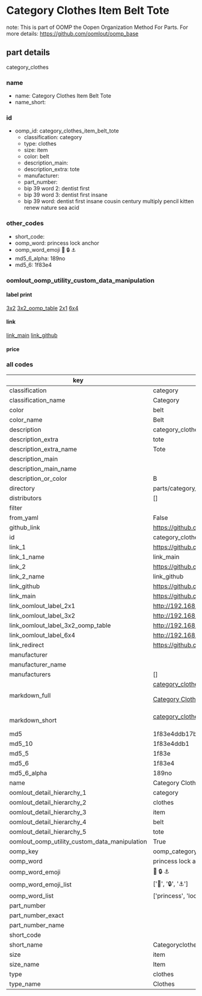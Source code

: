 # Category Clothes Item Belt Tote  

note: This is part of OOMP the Oopen Organization Method For Parts. For more details: https://github.com/oomlout/oomp_base

##  part details
  



category_clothes



### name
* name: Category Clothes Item Belt Tote
* name_short: 
### id
* oomp_id: category_clothes_item_belt_tote
  * classification: category
  * type: clothes
  * size: item
  * color: belt
  * description_main: 
  * description_extra: tote
  * manufacturer: 
  * part_number: 
  * bip 39 word 2: dentist first
  * bip 39 word 3: dentist first insane
  * bip 39 word: dentist first insane cousin century multiply pencil kitten renew nature sea acid

### other_codes
* short_code: 
* oomp_word: princess lock anchor
* oomp_word_emoji :princess: :lock: :anchor:
* md5_6_alpha: 189no
* md5_6: 1f83e4






### oomlout_oomp_utility_custom_data_manipulation
#### label print
[3x2](http://192.168.1.245:1112/?label=oomp%20189no)
[3x2_oomp_table](http://192.168.1.108:1112/?label=oomp%20189no)
[2x1](http://192.168.1.242:1112/?label=oomp%20189no)
[6x4](http://192.168.1.55:1112/?label=oomp%20189no)    

#### link

[link_main](https://github.com/oomlout/oomlout_oomp_version_1_messy/tree/main/parts/category_clothes_item_belt_tote) [link_github](https://github.com/oomlout/oomlout_oomp_version_1_messy/tree/main/parts/category_clothes_item_belt_tote)                             

#### price







### all codes 
| key | value |  
| --- | --- |  
| classification | category |  
| classification_name | Category |  
| color | belt |  
| color_name | Belt |  
| description | category_clothes |  
| description_extra | tote |  
| description_extra_name | Tote |  
| description_main |  |  
| description_main_name |  |  
| description_or_color | B  |  
| directory | parts/category_clothes_item_belt_tote |  
| distributors | [] |  
| filter |  |  
| from_yaml | False |  
| github_link | https://github.com/oomlout/oomlout_oomp_part_src/tree/main/parts/category_clothes_item_belt_tote |  
| id | category_clothes_item_belt_tote |  
| link_1 | https://github.com/oomlout/oomlout_oomp_version_1_messy/tree/main/parts/category_clothes_item_belt_tote |  
| link_1_name | link_main |  
| link_2 | https://github.com/oomlout/oomlout_oomp_version_1_messy/tree/main/parts/category_clothes_item_belt_tote |  
| link_2_name | link_github |  
| link_github | https://github.com/oomlout/oomlout_oomp_version_1_messy/tree/main/parts/category_clothes_item_belt_tote |  
| link_main | https://github.com/oomlout/oomlout_oomp_version_1_messy/tree/main/parts/category_clothes_item_belt_tote |  
| link_oomlout_label_2x1 | http://192.168.1.242:1112/?label=oomp%20189no |  
| link_oomlout_label_3x2 | http://192.168.1.245:1112/?label=oomp%20189no |  
| link_oomlout_label_3x2_oomp_table | http://192.168.1.108:1112/?label=oomp%20189no |  
| link_oomlout_label_6x4 | http://192.168.1.55:1112/?label=oomp%20189no |  
| link_redirect | https://github.com/oomlout/oomlout_oomp_version_1_messy/tree/main/parts/category_clothes_item_belt_tote |  
| manufacturer |  |  
| manufacturer_name |  |  
| manufacturers | [] |  
| markdown_full | [category_clothes_item_belt_tote](none)<br>[](none)<br>[Category Clothes Item Belt Tote](none)<br><br> |  
| markdown_short | [category_clothes_item_belt_tote](none)<br><br> |  
| md5 | 1f83e4ddb17b54564592b316e9d5d9d4 |  
| md5_10 | 1f83e4ddb1 |  
| md5_5 | 1f83e |  
| md5_6 | 1f83e4 |  
| md5_6_alpha | 189no |  
| name | Category Clothes Item Belt Tote |  
| oomlout_detail_hierarchy_1 | category |  
| oomlout_detail_hierarchy_2 | clothes |  
| oomlout_detail_hierarchy_3 | item |  
| oomlout_detail_hierarchy_4 | belt |  
| oomlout_detail_hierarchy_5 | tote |  
| oomlout_oomp_utility_custom_data_manipulation | True |  
| oomp_key | oomp_category_clothes_item_belt_tote |  
| oomp_word | princess lock anchor |  
| oomp_word_emoji | :princess: :lock: :anchor: |  
| oomp_word_emoji_list | [':princess:', ':lock:', ':anchor:'] |  
| oomp_word_list | ['princess', 'lock', 'anchor'] |  
| part_number |  |  
| part_number_exact |  |  
| part_number_name |  |  
| short_code |  |  
| short_name | Categoryclothes |  
| size | item |  
| size_name | Item |  
| type | clothes |  
| type_name | Clothes |  
